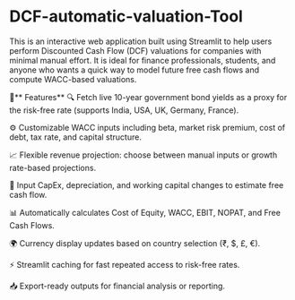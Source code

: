 # DCF-automatic-valuation-Tool
This is an interactive web application built using Streamlit to help users perform Discounted Cash Flow (DCF) valuations for companies with minimal manual effort. It is ideal for finance professionals, students, and anyone who wants a quick way to model future free cash flows and compute WACC-based valuations.

🚀** Features**
🔍 Fetch live 10-year government bond yields as a proxy for the risk-free rate (supports India, USA, UK, Germany, France).

⚙️ Customizable WACC inputs including beta, market risk premium, cost of debt, tax rate, and capital structure.

📈 Flexible revenue projection: choose between manual inputs or growth rate-based projections.

🧾 Input CapEx, depreciation, and working capital changes to estimate free cash flow.

📊 Automatically calculates Cost of Equity, WACC, EBIT, NOPAT, and Free Cash Flows.

🌍 Currency display updates based on country selection (₹, $, £, €).

⚡ Streamlit caching for fast repeated access to risk-free rates.

📥 Export-ready outputs for financial analysis or reporting.
